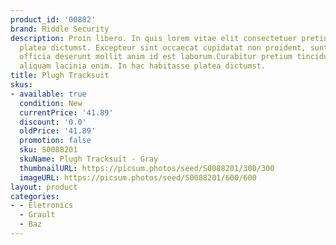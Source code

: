 ```yaml
---
product_id: '00882'
brand: Riddle Security
description: Proin libero. In quis lorem vitae elit consectetuer pretium. In hac habitasse
  platea dictumst. Excepteur sint occaecat cupidatat non proident, sunt in culpa qui
  officia deserunt mollit anim id est laborum.Curabitur pretium tincidunt lacus. Nam
  aliquam lacinia enim. In hac habitasse platea dictumst.
title: Plugh Tracksuit
skus:
- available: true
  condition: New
  currentPrice: '41.89'
  discount: '0.0'
  oldPrice: '41.89'
  promotion: false
  sku: S0088201
  skuName: Plugh Tracksuit - Gray
  thumbnailURL: https://picsum.photos/seed/S0088201/300/300
  imageURL: https://picsum.photos/seed/S0088201/600/600
layout: product
categories:
- - Eletronics
  - Grault
  - Baz
---
```

